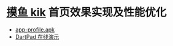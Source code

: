 # [摸鱼 kik](https://moyukik.sohu.com/) 首页效果实现及性能优化

- [app-profile.apk](https://github.com/qiuxiang/moyukik/releases/latest/download/app-profile.apk)
- [DartPad 在线演示](https://dartpad.dev/27cb3943b27ae495d6c5f32b8eb20bc3?null_safety=true)
